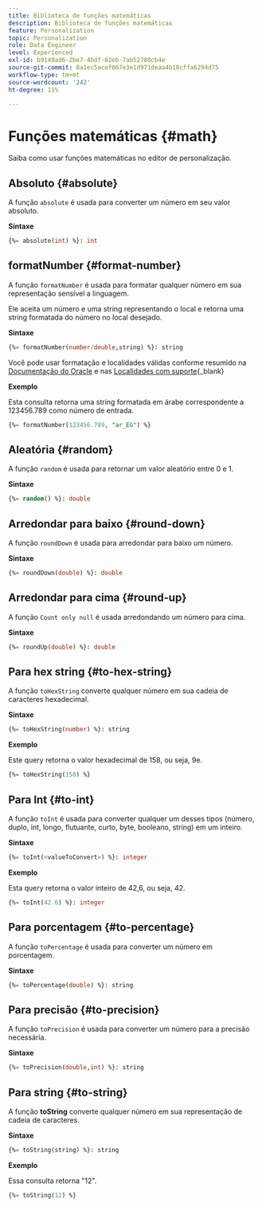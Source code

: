 ```yaml
---
title: Biblioteca de funções matemáticas
description: Biblioteca de funções matemáticas
feature: Personalization
topic: Personalization
role: Data Engineer
level: Experienced
exl-id: b9149ad6-2be7-4bdf-82eb-7ab52780cb4e
source-git-commit: 8a1ec5acef067e3e1d971deaa4b10cffa6294d75
workflow-type: tm+mt
source-wordcount: '242'
ht-degree: 11%

---
```


# Funções matemáticas {#math}

Saiba como usar funções matemáticas no editor de personalização.

## Absoluto {#absolute}

A função `absolute` é usada para converter um número em seu valor absoluto.

**Sintaxe**

```sql
{%= absolute(int) %}: int
```

## formatNumber {#format-number}

A função `formatNumber` é usada para formatar qualquer número em sua representação sensível a linguagem.

Ele aceita um número e uma string representando o local e retorna uma string formatada do número no local desejado.

**Sintaxe**

```sql
{%= formatNumber(number/double,string) %}: string
```

Você pode usar formatação e localidades válidas conforme resumido na [Documentação do Oracle](https://docs.oracle.com/javase/8/docs/api/java/util/Locale.html) e nas [Localidades com suporte](https://www.oracle.com/java/technologies/javase/jdk11-suported-locales.html){_blank}

**Exemplo**

Esta consulta retorna uma string formatada em árabe correspondente a 123456.789 como número de entrada.

```sql
{%= formatNumber(123456.789, "ar_EG") %}
```

## Aleatória {#random}

A função `random` é usada para retornar um valor aleatório entre 0 e 1.

**Sintaxe**

```sql
{%= random() %}: double
```

## Arredondar para baixo {#round-down}

A função `roundDown` é usada para arredondar para baixo um número.

**Sintaxe**

```sql
{%= roundDown(double) %}: double
```

## Arredondar para cima {#round-up}

A função `Count only null` é usada arredondando um número para cima.

**Sintaxe**

```sql
{%= roundUp(double) %}: double
```

## Para hex string {#to-hex-string}

A função `toHexString` converte qualquer número em sua cadeia de caracteres hexadecimal.

**Sintaxe**

```sql
{%= toHexString(number) %}: string
```

**Exemplo**

Este query retorna o valor hexadecimal de 158, ou seja, 9e.

```sql
{%= toHexString(158) %}
```

## Para Int {#to-int}

A função `toInt` é usada para converter qualquer um desses tipos (número, duplo, int, longo, flutuante, curto, byte, booleano, string) em um inteiro.

**Sintaxe**

```sql
{%= toInt(<valueToConvert>) %}: integer
```

**Exemplo**

Esta query retorna o valor inteiro de 42,6, ou seja, 42.

```sql
{%= toInt(42.6) %}: integer
```

## Para porcentagem {#to-percentage}

A função `toPercentage` é usada para converter um número em porcentagem.

**Sintaxe**

```sql
{%= toPercentage(double) %}: string
```

## Para precisão {#to-precision}

A função `toPrecision` é usada para converter um número para a precisão necessária.

**Sintaxe**

```sql
{%= toPrecision(double,int) %}: string
```

## Para string {#to-string}

A função **toString** converte qualquer número em sua representação de cadeia de caracteres.

**Sintaxe**

```sql
{%= toString(string) %}: string
```

**Exemplo**

Essa consulta retorna &quot;12&quot;.

```sql
{%= toString(12) %} 
```
